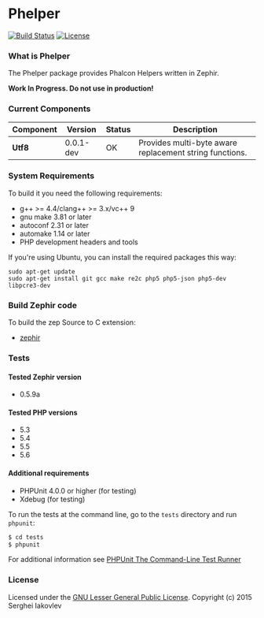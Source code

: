 Phelper
=======
[![Build Status](https://travis-ci.org/sergeyklay/phelper.svg?branch=master)](https://travis-ci.org/sergeyklay/phelper)
[![License](https://poser.pugx.org/sergeyklay/phelper/license.svg)](https://github.com/sergeyklay/phelper/blob/master/LICENSE.txt)

### What is Phelper

The Phelper package provides Phalcon Helpers written in Zephir.

**Work In Progress. Do not use in production!**

### Current Components

| Component | Version | Status | Description |
|-----------|---------|--------|-------|
|**Utf8**|0.0.1-dev|OK|Provides multi-byte aware replacement string functions.|


### System Requirements

To build it you need the following requirements:

* g++ >= 4.4/clang++ >= 3.x/vc++ 9
* gnu make 3.81 or later
* autoconf 2.31 or later
* automake 1.14 or later
* PHP development headers and tools

If you're using Ubuntu, you can install the required packages this way:

```
sudo apt-get update
sudo apt-get install git gcc make re2c php5 php5-json php5-dev libpcre3-dev
```

### Build Zephir code

To build the zep Source to C extension:
* [zephir](https://github.com/phalcon/zephir)

### Tests

#### Tested Zephir version

* 0.5.9a

#### Tested PHP versions

* 5.3
* 5.4
* 5.5
* 5.6

#### Additional requirements

* PHPUnit 4.0.0 or higher (for testing)
* Xdebug (for testing)

To run the tests at the command line, go to the `tests` directory and run `phpunit`:

```sh
$ cd tests
$ phpunit
```

For additional information see [PHPUnit The Command-Line Test Runner](https://phpunit.de/manual/current/en/textui.html)

### License

Licensed under the [GNU Lesser General Public License](http://www.gnu.org/licenses/old-licenses/lgpl-2.1.txt). Copyright (c) 2015 Serghei Iakovlev
